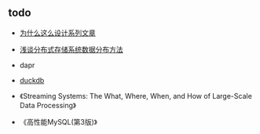 ## todo
+ [为什么这么设计系列文章](https://draveness.me/whys-the-design/)
+ [浅谈分布式存储系统数据分布方法](http://catkang.github.io/2017/12/17/data-placement.html)

+ dapr
+ [duckdb](https://duckdb.org/docs/guides/python/execute_sql)


+ 《Streaming Systems: The What, Where, When, and How of Large-Scale Data Processing》 
+ 《高性能MySQL(第3版)》